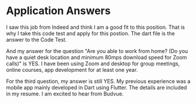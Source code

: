 # Application Answers
I saw this job from Indeed and think I am a good fit to this position. That is why I take this code test and apply for this postion. The dart file is the answer to the Code Test.

And my answer for the question "Are you able to work from home? (Do you have a quiet desk location and minimum 80mps download speed for Zoom calls)" is YES. I have been using Zoom and desktop for group meetings, online courses, app development for at least one year.

For the third question, my answer is still YES. My previous experience was a mobile app mainly developed in Dart using Flutter. The details are included in my resume. I am excited to hear from Budvue.
